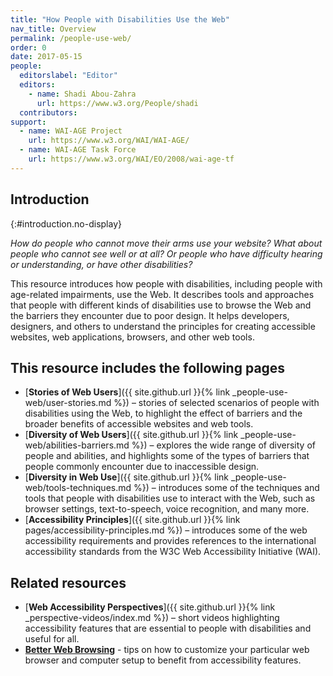 ```yaml
---
title: "How People with Disabilities Use the Web"
nav_title: Overview
permalink: /people-use-web/
order: 0
date: 2017-05-15
people:
  editorslabel: "Editor"
  editors:
    - name: Shadi Abou-Zahra
      url: https://www.w3.org/People/shadi
  contributors:
support:
  - name: WAI-AGE Project
    url: https://www.w3.org/WAI/WAI-AGE/
  - name: WAI-AGE Task Force
    url: https://www.w3.org/WAI/EO/2008/wai-age-tf
---
```


## Introduction
{:#introduction.no-display}

*How do people who cannot move their arms use your website? What about
people who cannot see well or at all? Or people who have difficulty
hearing or understanding, or have other disabilities?*

This resource introduces how people with disabilities, including people
with age-related impairments, use the Web. It describes tools and
approaches that people with different kinds of disabilities use to
browse the Web and the barriers they encounter due to poor design. It
helps developers, designers, and others to understand the principles for
creating accessible websites, web applications, browsers, and other web
tools.

## This resource includes the following pages

-   [**Stories of Web Users**]({{ site.github.url }}{% link _people-use-web/user-stories.md %}) – stories of selected
    scenarios of people with disabilities using the Web, to highlight
    the effect of barriers and the broader benefits of accessible
    websites and web tools.
-   [**Diversity of Web Users**]({{ site.github.url }}{% link _people-use-web/abilities-barriers.md %}) – explores the
    wide range of diversity of people and abilities, and highlights some
    of the types of barriers that people commonly encounter due to
    inaccessible design.
-   [**Diversity in Web Use**]({{ site.github.url }}{% link _people-use-web/tools-techniques.md %}) – introduces some of
    the techniques and tools that people with disabilities use to
    interact with the Web, such as browser settings, text-to-speech,
    voice recognition, and many more.
-   [**Accessibility Principles**]({{ site.github.url }}{% link pages/accessibility-principles.md %}) – introduces
    some of the web accessibility requirements and provides references
    to the international accessibility standards from the W3C Web
    Accessibility Initiative (WAI).

## Related resources

-   [**Web Accessibility
    Perspectives**]({{ site.github.url }}{% link _perspective-videos/index.md %}) – short videos
    highlighting accessibility features that are essential to people
    with disabilities and useful for all.
-   [**Better Web Browsing**](http://www.w3.org/WAI/users/browsing) -
    tips on how to customize your particular web browser and computer
    setup to benefit from accessibility features.


